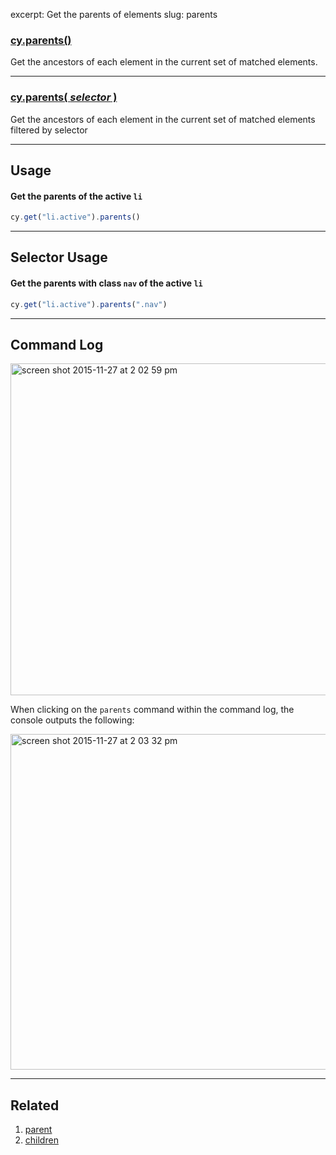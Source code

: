 excerpt: Get the parents of elements
slug: parents

### [cy.parents()](#usage)

Get the ancestors of each element in the current set of matched elements.

***

### [cy.parents( *selector* )](#selector-usage)

Get the ancestors of each element in the current set of matched elements filtered by selector

***

## Usage

#### Get the parents of the active `li`

```javascript
cy.get("li.active").parents()
```

***

## Selector Usage

#### Get the parents with class `nav` of the active `li`

```javascript
cy.get("li.active").parents(".nav")
```

***

## Command Log

<img width="531" alt="screen shot 2015-11-27 at 2 02 59 pm" src="https://cloud.githubusercontent.com/assets/1271364/11447168/be286244-950f-11e5-82e8-9a2a6d1d08e8.png">

When clicking on the `parents` command within the command log, the console outputs the following:

<img width="537" alt="screen shot 2015-11-27 at 2 03 32 pm" src="https://cloud.githubusercontent.com/assets/1271364/11447171/c1ba5ef8-950f-11e5-9f2d-7fbd0b142649.png">

***

## Related
1. [parent](http://on.cypress.io/api/parent)
2. [children](http://on.cypress.io/api/children)